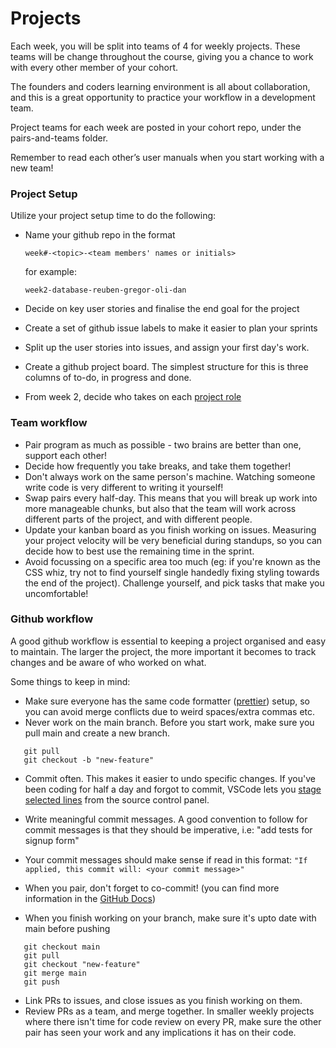 # Projects

Each week, you will be split into teams of 4 for weekly projects. These teams will be change throughout the course, giving you a chance to work with every other member of your cohort.

The founders and coders learning environment is all about collaboration, and this is a great opportunity to practice your workflow in a development team.

Project teams for each week are posted in your cohort repo, under the pairs-and-teams folder.

Remember to read each other’s user manuals when you start working with a new team!

### Project Setup

Utilize your project setup time to do the following:

- Name your github repo in the format

  `week#-<topic>-<team members' names or initials>`

  for example:

  `week2-database-reuben-gregor-oli-dan`

- Decide on key user stories and finalise the end goal for the project
- Create a set of github issue labels to make it easier to plan your sprints
- Split up the user stories into issues, and assign your first day's work.
- Create a github project board. The simplest structure for this is three columns of to-do, in progress and done.
- From week 2, decide who takes on each [project role](https://learn.foundersandcoders.com/course/handbook/project-team/)

### Team workflow

- Pair program as much as possible - two brains are better than one, support each other!
- Decide how frequently you take breaks, and take them together!
- Don't always work on the same person's machine. Watching someone write code is very different to writing it yourself!
- Swap pairs every half-day. This means that you will break up work into more manageable chunks, but also that the team will work across different parts of the project, and with different people.
- Update your kanban board as you finish working on issues. Measuring your project velocity will be very beneficial during standups, so you can decide how to best use the remaining time in the sprint.
- Avoid focussing on a specific area too much (eg: if you're known as the CSS whiz, try not to find yourself single handedly fixing styling towards the end of the project). Challenge yourself, and pick tasks that make you uncomfortable!

### Github workflow

A good github workflow is essential to keeping a project organised and easy to maintain. The larger the project, the more important it becomes to track changes and be aware of who worked on what.

Some things to keep in mind:

- Make sure everyone has the same code formatter ([prettier](https://prettier.io/docs/en/install.html)) setup, so you can avoid merge conflicts due to weird spaces/extra commas etc.
- Never work on the main branch. Before you start work, make sure you pull main and create a new branch.

```git
   git pull
   git checkout -b "new-feature"
```

- Commit often. This makes it easier to undo specific changes. If you've been coding for half a day and forgot to commit, VSCode lets you [stage selected lines](https://stackoverflow.com/questions/34730585/how-can-i-commit-some-changes-to-a-file-but-not-others-in-vscode) from the source control panel.
- Write meaningful commit messages. A good convention to follow for commit messages is that they should be imperative, i.e: "add tests for signup form"

- Your commit messages should make sense if read in this format:
  `"If applied, this commit will: <your commit message>"`

- When you pair, don't forget to co-commit! (you can find more information in the [GitHub Docs](https://docs.github.com/en/github/committing-changes-to-your-project/creating-and-editing-commits/creating-a-commit-with-multiple-authors))

- When you finish working on your branch, make sure it's upto date with main before pushing

```git
   git checkout main
   git pull
   git checkout "new-feature"
   git merge main
   git push
```

- Link PRs to issues, and close issues as you finish working on them.
- Review PRs as a team, and merge together. In smaller weekly projects where there isn't time for code review on every PR, make sure the other pair has seen your work and any implications it has on their code.
